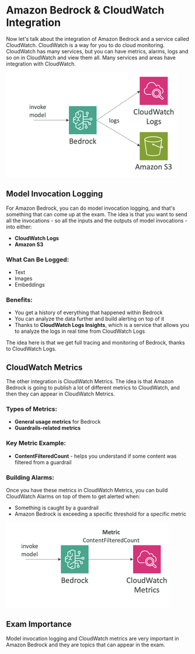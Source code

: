 # Amazon Bedrock & CloudWatch Integration

Now let's talk about the integration of Amazon Bedrock and a service called CloudWatch. CloudWatch is a way for you to do cloud monitoring. CloudWatch has many services, but you can have metrics, alarms, logs and so on in CloudWatch and view them all. Many services and areas have integration with CloudWatch.

![Image: CloudWatch integration overview showing the flow from model invocation through Bedrock to CloudWatch Logs and Amazon S3](image-54.png)


## **Model Invocation Logging**

For Amazon Bedrock, you can do model invocation logging, and that's something that can come up at the exam. The idea is that you want to send all the invocations - so all the inputs and the outputs of model invocations - into either:

- **CloudWatch Logs**
- **Amazon S3**

### **What Can Be Logged:**
- Text
- Images  
- Embeddings

### **Benefits:**
- You get a history of everything that happened within Bedrock
- You can analyze the data further and build alerting on top of it
- Thanks to **CloudWatch Logs Insights**, which is a service that allows you to analyze the logs in real time from CloudWatch Logs

The idea here is that we get full tracing and monitoring of Bedrock, thanks to CloudWatch Logs.

## **CloudWatch Metrics**

The other integration is CloudWatch Metrics. The idea is that Amazon Bedrock is going to publish a lot of different metrics to CloudWatch, and then they can appear in CloudWatch Metrics.

### **Types of Metrics:**
- **General usage metrics** for Bedrock
- **Guardrails-related metrics**

### **Key Metric Example:**
- **ContentFilteredCount** - helps you understand if some content was filtered from a guardrail

### **Building Alarms:**
Once you have these metrics in CloudWatch Metrics, you can build CloudWatch Alarms on top of them to get alerted when:
- Something is caught by a guardrail
- Amazon Bedrock is exceeding a specific threshold for a specific metric

![Image Placeholder: CloudWatch Metrics flow diagram showing Bedrock publishing ContentFilteredCount metric to CloudWatch Metrics](image-55.png)

## **Exam Importance**

Model invocation logging and CloudWatch metrics are very important in Amazon Bedrock and they are topics that can appear in the exam.